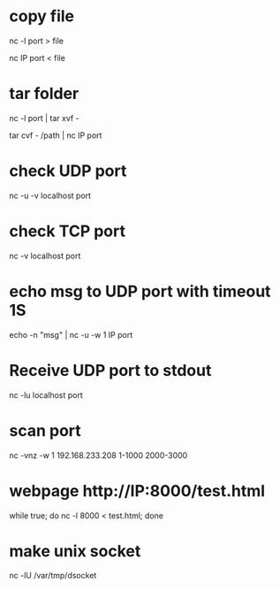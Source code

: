 # copy file
nc -l port > file

nc IP port < file

# tar folder
nc -l port | tar xvf -

tar cvf - /path | nc IP port

# check UDP port
nc -u -v localhost port

# check TCP port
nc  -v localhost port

# echo msg to UDP port with timeout 1S
echo -n "msg" | nc -u -w 1 IP port

# Receive UDP port to stdout
nc -lu localhost port

# scan port
nc -vnz -w 1 192.168.233.208 1-1000 2000-3000

# webpage http://IP:8000/test.html
while true; do nc -l 8000 < test.html; done

# make unix socket
nc -lU /var/tmp/dsocket